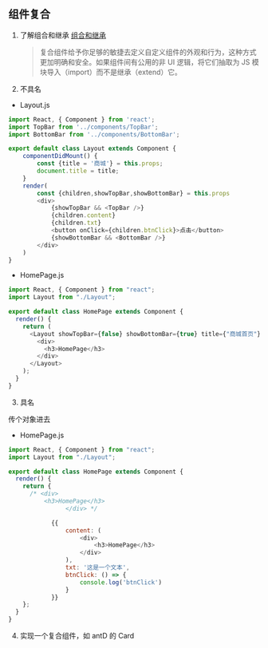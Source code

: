 ## 组件复合

1. 了解组合和继承
   [组合和继承](https://zh-hans.reactjs.org/docs/composition-vs-inheritance.html)

   > 复合组件给予你足够的敏捷去定义自定义组件的外观和行为，这种方式更加明确和安全。如果组件间有公用的非 UI 逻辑，将它们抽取为 JS 模块导入（import）而不是继承（extend）它。

2. 不具名

- Layout.js

```javascript
import React, { Component } from 'react';
import TopBar from '../components/TopBar';
import BottomBar from '../components/BottomBar';

export default class Layout extends Component {
	componentDidMount() {
		const {title = '商城'} = this.props;
		document.title = title;
	}
	render(
		const {children,showTopBar,showBottomBar} = this.props
		<div>
			{showTopBar && <TopBar />}
			{children.content}
			{children.txt}
			<button onClick={children.btnClick}>点击</button>
			{showBottomBar && <BottomBar />}
		</div>
	)
}
```

- HomePage.js

```js
import React, { Component } from "react";
import Layout from "./Layout";

export default class HomePage extends Component {
  render() {
    return (
      <Layout showTopBar={false} showBottomBar={true} title={"商城首页"}>
        <div>
          <h3>HomePage</h3>
        </div>
      </Layout>
    );
  }
}
```

3. 具名

传个对象进去

- HomePage.js

```javascript
import React, { Component } from "react";
import Layout from "./Layout";

export default class HomePage extends Component {
  render() {
    return {
      /* <div>
          <h3>HomePage</h3>
				</div> */

			{{
				content: (
					<div>
						<h3>HomePage</h3>
					</div>
				),
				txt: '这是一个文本',
				btnClick: () => {
					console.log('btnClick')
				}
			}}
    };
  }
}
```

4. 实现一个复合组件，如 antD 的 Card
